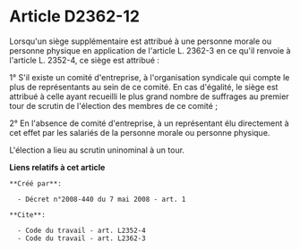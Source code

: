 # Article D2362-12

Lorsqu'un siège supplémentaire est attribué à une personne morale ou personne physique en application de l'article L. 2362-3
en ce qu'il renvoie à l'article L. 2352-4, ce siège est attribué : 

1° S'il existe un comité d'entreprise, à l'organisation syndicale qui compte le plus de représentants au sein de ce comité.
En cas d'égalité, le siège est attribué à celle ayant recueilli le plus grand nombre de suffrages au premier tour de scrutin
de l'élection des membres de ce comité ; 

2° En l'absence de comité d'entreprise, à un représentant élu directement à cet effet par les salariés de la personne morale
ou personne physique. 

L'élection a lieu au scrutin uninominal à un tour.

**Liens relatifs à cet article**

	**Créé par**:

	  - Décret n°2008-440 du 7 mai 2008 - art. 1

	**Cite**:

	  - Code du travail - art. L2352-4
	  - Code du travail - art. L2362-3

